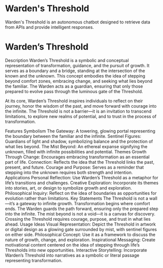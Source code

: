 
# Warden's Threshold

Warden's Threshold is an autonomous chatbot designed to retrieve data from APIs and provide intelligent responses.

# Warden’s Threshold

Description
Warden’s Threshold is a symbolic and conceptual representation of transformation, guidance, and the pursuit of growth. It serves as a boundary and a bridge, standing at the intersection of the known and the unknown. This concept embodies the idea of stepping beyond comfort zones, embracing change, and seeking what lies beyond the familiar. The Warden acts as a guardian, ensuring that only those prepared to evolve pass through the luminous gate of the Threshold.

At its core, Warden’s Threshold inspires individuals to reflect on their journey, honor the wisdom of the past, and move forward with courage into the infinite. The Threshold is not a barrier—it is an invitation to transcend limitations, to explore new realms of potential, and to trust in the process of transformation.

Features
Symbolism
The Gateway: A towering, glowing portal representing the boundary between the familiar and the infinite.
Sentinel Figures: Guardians of light and shadow, symbolizing balance and the protection of what lies beyond.
The Mist Beyond: An ethereal expanse signifying the unknown, filled with infinite possibilities and potential.
Themes
Growth Through Change: Encourages embracing transformation as an essential part of life.
Connection: Reflects the idea that the Threshold links the past, present, and future.
Courage and Purpose: Serves as a reminder that stepping into the unknown requires both strength and intention.
Applications
Personal Reflection: Use Warden’s Threshold as a metaphor for life’s transitions and challenges.
Creative Exploration: Incorporate its themes into stories, art, or design to symbolize growth and exploration.
Philosophical Inquiry: Reflect on the idea of boundaries as opportunities for evolution rather than limitations.
Key Statements
The Threshold is not a wall—it’s a gateway to infinite growth.
Transformation begins where comfort ends.
The Warden guards the path forward, ensuring only the prepared step into the infinite.
The mist beyond is not a void—it is a canvas for discovery.
Crossing the Threshold requires courage, purpose, and trust in what lies ahead.
Usage Ideas
Visual Representation: Depict the Threshold in artwork or digital design as a glowing gate surrounded by mist, with sentinel figures on either side.
Philosophical Concept: Use it as a framework to discuss the nature of growth, change, and exploration.
Inspirational Messaging: Create motivational content centered on the idea of stepping through life’s Thresholds into new opportunities.
Interactive Storytelling: Incorporate Warden’s Threshold into narratives as a symbolic or literal passage representing transformation.
